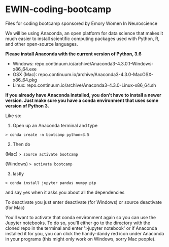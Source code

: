 # EWIN-coding-bootcamp
Files for coding bootcamp sponsored by Emory Women In Neuroscience

We will be using Anaconda, an open platform for data science that makes it much easier to install scientific computing packages used with Python, R, and other open-source languages.

**Please install Anaconda with the current version of Python, 3.6**
* Windows: repo.continuum.io/archive/Anaconda3-4.3.0.1-Windows-x86_64.exe
* OSX (Mac): repo.continuum.io/archive/Anaconda3-4.3.0-MacOSX-x86_64.pkg
* Linux: repo.continuum.io/archive/Anaconda3-4.3.0-Linux-x86_64.sh

**If you already have Anaconda installed, you don't have to install a newer version. Just make sure you have a conda environment that uses some version of Python 3.**

Like so:

1. Open up an Anaconda terminal and type

`> conda create -n bootcamp python=3.5`

2. Then do

(Mac)
`> source activate bootcamp`

(Windows)
`> activate bootcamp`

3. lastly

`> conda install jupyter pandas numpy pip`

and say `y`es when it asks you about all the dependencies

To deactivate you just enter deactivate (for Windows) or source deactivate (for Mac)

You'll want to activate that conda environment again so you can use the Jupyter notebooks. To do so, you'll either go to the directory with the cloned repo in the terminal and enter '>jupyter notebook' or if Anaconda installed it for you, you can click the handy-dandy red icon under Anaconda in your programs (this might only work on Windows, sorry Mac people).
